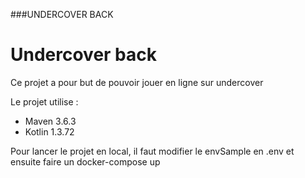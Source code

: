 ###UNDERCOVER BACK

# Undercover back

Ce projet a pour but de pouvoir jouer en ligne sur undercover

Le projet utilise : 
- Maven 3.6.3
- Kotlin 1.3.72

Pour lancer le projet en local, il faut modifier le envSample en .env et ensuite faire un docker-compose up
